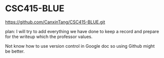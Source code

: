 # CSC415-BLUE
https://github.com/CanxinTang/CSC415-BLUE.git 

plan: I will try to add everything we have done to keep a record and prepare for the writeup which the professor values. 

Not know how to use version control in Google doc so using Github might be better.



